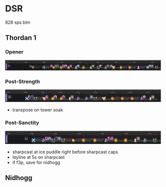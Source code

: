 # DSR

828 sps blm

## Thordan 1

### Opener

![thordan_1a](thordan_1a.png)

### Post-Strength

![thordan_1b](thordan_1b.png)

- transpose on tower soak

### Post-Sanctity

![thordan_1c](thordan_1c.png)

- sharpcast at ice puddle right before sharpcast caps
- leyline at 5s on sharpcast
- if f3p, save for nidhogg

## Nidhogg
